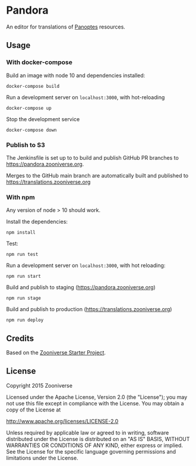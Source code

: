 # Pandora

An editor for translations of [Panoptes](https://github.com/zooniverse/Panoptes) resources.

## Usage

### With docker-compose

Build an image with node 10 and dependencies installed:

```docker-compose build```

Run a development server on `localhost:3000`, with hot-reloading

```docker-compose up```

Stop the development service

```docker-compose down```

### Publish to S3

The Jenkinsfile is set up to to build and publish GitHub PR branches to https://pandora.zooniverse.org.

Merges to the GitHub main branch are automatically built and published to https://translations.zooniverse.org

### With npm

Any version of node > 10 should work.

Install the dependencies:

`npm install`

Test:

```npm run test```

Run a development server on `localhost:3000`, with hot reloading:

```npm run start```

Build and publish to staging (https://pandora.zooniverse.org)

```npm run stage```

Build and publish to production (https://translations.zooniverse.org)

```npm run deploy```

## Credits

Based on the [Zooniverse Starter Project](https://github.com/zooniverse/zoo-reduxify).

## License

Copyright 2015 Zooniverse

Licensed under the Apache License, Version 2.0 (the "License");
you may not use this file except in compliance with the License.
You may obtain a copy of the License at

   http://www.apache.org/licenses/LICENSE-2.0

Unless required by applicable law or agreed to in writing, software
distributed under the License is distributed on an "AS IS" BASIS,
WITHOUT WARRANTIES OR CONDITIONS OF ANY KIND, either express or implied.
See the License for the specific language governing permissions and
limitations under the License.

